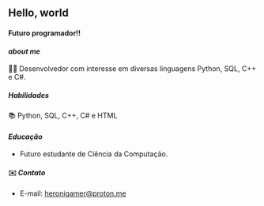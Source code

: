 ## Hello, world

#### Futuro programador!!

#### _about me_
👨‍💻 Desenvolvedor com interesse em diversas linguagens Python, SQL, C++ e C#.


##### _Habilidades_
📚 Python, SQL, C++, C# e HTML


#### _Educação_
- Futuro estudante de Ciência da Computação.
  
#### ✉️ _Contato_
- E-mail: heronigamer@proton.me